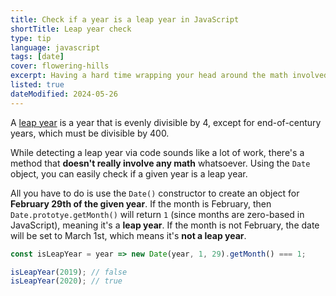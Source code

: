 ```yaml
---
title: Check if a year is a leap year in JavaScript
shortTitle: Leap year check
type: tip
language: javascript
tags: [date]
cover: flowering-hills
excerpt: Having a hard time wrapping your head around the math involved in checking for leap years? You might not need to!
listed: true
dateModified: 2024-05-26
---
```


A [leap year](https://en.wikipedia.org/wiki/Leap_year) is a year that is evenly divisible by 4, except for end-of-century years, which must be divisible by 400.

While detecting a leap year via code sounds like a lot of work, there's a method that **doesn't really involve any math** whatsoever. Using the `Date` object, you can easily check if a given year is a leap year.

All you have to do is use the `Date()` constructor to create an object for **February 29th of the given year**. If the month is February, then `Date.prototye.getMonth()` will return `1` (since months are zero-based in JavaScript), meaning it's a **leap year**. If the month is not February, the date will be set to March 1st, which means it's **not a leap year**.

```js
const isLeapYear = year => new Date(year, 1, 29).getMonth() === 1;

isLeapYear(2019); // false
isLeapYear(2020); // true
```
